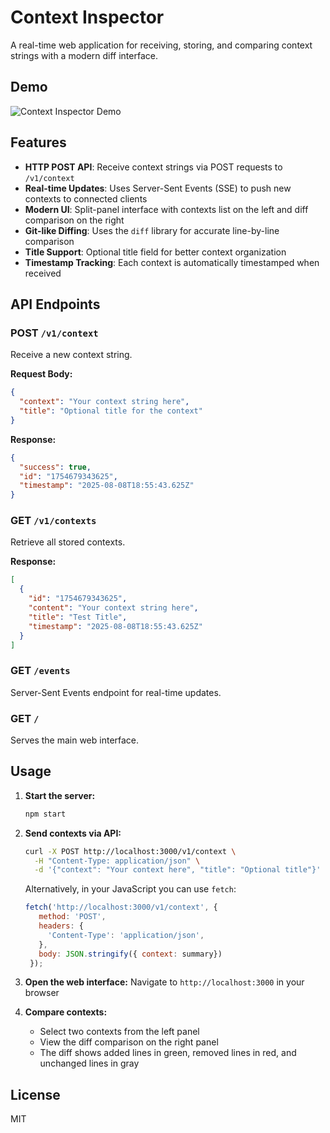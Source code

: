 # Context Inspector

A real-time web application for receiving, storing, and comparing context strings with a modern diff interface.

## Demo

![Context Inspector Demo](demo.gif)

## Features

- **HTTP POST API**: Receive context strings via POST requests to `/v1/context`
- **Real-time Updates**: Uses Server-Sent Events (SSE) to push new contexts to connected clients
- **Modern UI**: Split-panel interface with contexts list on the left and diff comparison on the right
- **Git-like Diffing**: Uses the `diff` library for accurate line-by-line comparison
- **Title Support**: Optional title field for better context organization
- **Timestamp Tracking**: Each context is automatically timestamped when received

## API Endpoints

### POST `/v1/context`

Receive a new context string.

**Request Body:**

```json
{
  "context": "Your context string here",
  "title": "Optional title for the context"
}
```

**Response:**

```json
{
  "success": true,
  "id": "1754679343625",
  "timestamp": "2025-08-08T18:55:43.625Z"
}
```

### GET `/v1/contexts`

Retrieve all stored contexts.

**Response:**

```json
[
  {
    "id": "1754679343625",
    "content": "Your context string here",
    "title": "Test Title",
    "timestamp": "2025-08-08T18:55:43.625Z"
  }
]
```

### GET `/events`

Server-Sent Events endpoint for real-time updates.

### GET `/`

Serves the main web interface.

## Usage

1. **Start the server:**

   ```bash
   npm start
   ```

2. **Send contexts via API:**

   ```bash
   curl -X POST http://localhost:3000/v1/context \
     -H "Content-Type: application/json" \
     -d '{"context": "Your context here", "title": "Optional title"}'
   ```

   Alternatively, in your JavaScript you can use `fetch`:

   ```js
   fetch('http://localhost:3000/v1/context', {
      method: 'POST',
      headers: {
        'Content-Type': 'application/json',
      },
      body: JSON.stringify({ context: summary})
    });
   ```

3. **Open the web interface:**
   Navigate to `http://localhost:3000` in your browser

4. **Compare contexts:**
   - Select two contexts from the left panel
   - View the diff comparison on the right panel
   - The diff shows added lines in green, removed lines in red, and unchanged lines in gray

## License

MIT
